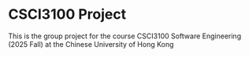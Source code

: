 # CSCI3100 Project

This is the group project for the course CSCI3100 Software Engineering (2025 Fall) at the Chinese University of Hong Kong